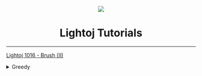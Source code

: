 
<p align="center">
	<img src="https://github.com/Saurav-Paul/My-Wiki/blob/master/logo.png" align="center" >
</p>

<h1 align="center">Lightoj Tutorials</h1>

---

[Lightoj 1016 - Brush (II)](Lightoj-1016-Brush-II.md)

<details>
  <summary>Greedy</summary>
	
  <ul>
   <li> 
	[Lightoj 1016 - Brush (II)](Lightoj-1016-Brush-II.md)
   </li>
  </Ul>
</details>
